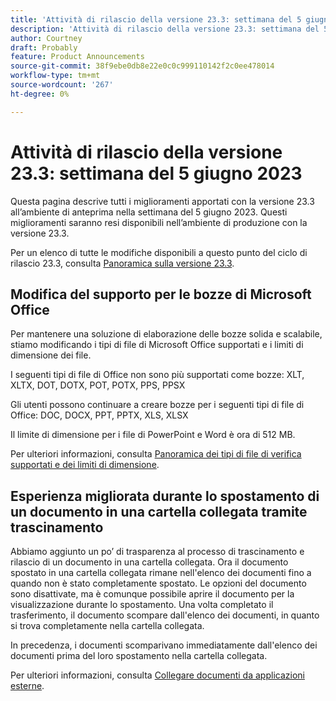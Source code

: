 ```yaml
---
title: 'Attività di rilascio della versione 23.3: settimana del 5 giugno 2023'
description: 'Attività di rilascio della versione 23.3: settimana del 5 giugno 2023'
author: Courtney
draft: Probably
feature: Product Announcements
source-git-commit: 38f9ebe0db8e22e0c0c999110142f2c0ee478014
workflow-type: tm+mt
source-wordcount: '267'
ht-degree: 0%

---
```


# Attività di rilascio della versione 23.3: settimana del 5 giugno 2023

Questa pagina descrive tutti i miglioramenti apportati con la versione 23.3 all’ambiente di anteprima nella settimana del 5 giugno 2023. Questi miglioramenti saranno resi disponibili nell’ambiente di produzione con la versione 23.3.

Per un elenco di tutte le modifiche disponibili a questo punto del ciclo di rilascio 23.3, consulta [Panoramica sulla versione 23.3](/help/quicksilver/product-announcements/product-releases/23.3-release-activity/23-3-release-overview.md).

## Modifica del supporto per le bozze di Microsoft Office

Per mantenere una soluzione di elaborazione delle bozze solida e scalabile, stiamo modificando i tipi di file di Microsoft Office supportati e i limiti di dimensione dei file.

I seguenti tipi di file di Office non sono più supportati come bozze: XLT, XLTX, DOT, DOTX, POT, POTX, PPS, PPSX

Gli utenti possono continuare a creare bozze per i seguenti tipi di file di Office: DOC, DOCX, PPT, PPTX, XLS, XLSX

Il limite di dimensione per i file di PowerPoint e Word è ora di 512 MB.

Per ulteriori informazioni, consulta [Panoramica dei tipi di file di verifica supportati e dei limiti di dimensione](/help/quicksilver/review-and-approve-work/proofing/proofing-overview/supported-proofing-file-types.md).

## Esperienza migliorata durante lo spostamento di un documento in una cartella collegata tramite trascinamento

Abbiamo aggiunto un po’ di trasparenza al processo di trascinamento e rilascio di un documento in una cartella collegata. Ora il documento spostato in una cartella collegata rimane nell&#39;elenco dei documenti fino a quando non è stato completamente spostato. Le opzioni del documento sono disattivate, ma è comunque possibile aprire il documento per la visualizzazione durante lo spostamento. Una volta completato il trasferimento, il documento scompare dall&#39;elenco dei documenti, in quanto si trova completamente nella cartella collegata.

In precedenza, i documenti scomparivano immediatamente dall&#39;elenco dei documenti prima del loro spostamento nella cartella collegata.

Per ulteriori informazioni, consulta [Collegare documenti da applicazioni esterne](/help/quicksilver/documents/adding-documents-to-workfront/link-documents-from-external-apps.md).



<!-- HTML you might need

Video link

[View a video demonstration of this feature](ADD URL){target=_blank}

Off-cycle note for weekly pages

>[!NOTE]
>
>Preview release: February 9, 2023; Planned Production release: February 23, 2023



-->
